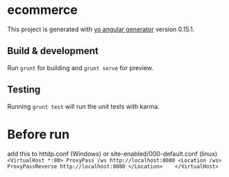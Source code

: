 # ecommerce

This project is generated with [yo angular generator](https://github.com/yeoman/generator-angular)
version 0.15.1.

## Build & development

Run `grunt` for building and `grunt serve` for preview.

## Testing

Running `grunt test` will run the unit tests with karma.

# Before run
add this to httdp.conf (Windows) or site-enabled/000-default.conf (linux)
 `<VirtualHost *:80>
    ProxyPass /ws http://localhost:8080
    <Location /ws>
     ProxyPassReverse http://localhost:8080
    </Location>   
</VirtualHost>`